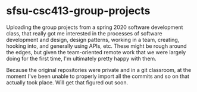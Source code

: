# sfsu-csc413-group-projects
Uploading the group projects from a spring 2020 software development class, that really got me interested in the processes of software development and design, design patterns, working in a team, creating, hooking into, and generally using APIs, etc. These might be rough around the edges, but given the team-oriented remote work that we were largely doing for the first time, I'm ultimately pretty happy with them.

Because the original repositories were private and in a git classroom, at the moment I've been unable to properly import all the commits and so on that actually took place. Will get that figured out soon.
